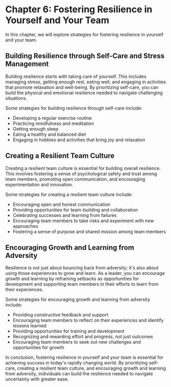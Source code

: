 Chapter 6: Fostering Resilience in Yourself and Your Team
=========================================================

In this chapter, we will explore strategies for fostering resilience in yourself and your team.

Building Resilience through Self-Care and Stress Management
-----------------------------------------------------------

Building resilience starts with taking care of yourself. This includes managing stress, getting enough rest, eating well, and engaging in activities that promote relaxation and well-being. By prioritizing self-care, you can build the physical and emotional resilience needed to navigate challenging situations.

Some strategies for building resilience through self-care include:

* Developing a regular exercise routine
* Practicing mindfulness and meditation
* Getting enough sleep
* Eating a healthy and balanced diet
* Engaging in hobbies and activities that bring joy and relaxation

Creating a Resilient Team Culture
---------------------------------

Creating a resilient team culture is essential for building overall resilience. This involves fostering a sense of psychological safety and trust among team members, promoting open communication, and encouraging experimentation and innovation.

Some strategies for creating a resilient team culture include:

* Encouraging open and honest communication
* Providing opportunities for team-building and collaboration
* Celebrating successes and learning from failures
* Encouraging team members to take risks and experiment with new approaches
* Fostering a sense of purpose and shared mission among team members

Encouraging Growth and Learning from Adversity
----------------------------------------------

Resilience is not just about bouncing back from adversity; it's also about using those experiences to grow and learn. As a leader, you can encourage growth and learning by reframing setbacks as opportunities for development and supporting team members in their efforts to learn from their experiences.

Some strategies for encouraging growth and learning from adversity include:

* Providing constructive feedback and support
* Encouraging team members to reflect on their experiences and identify lessons learned
* Providing opportunities for training and development
* Recognizing and rewarding effort and progress, not just outcomes
* Encouraging team members to seek out new challenges and opportunities for growth

In conclusion, fostering resilience in yourself and your team is essential for achieving success in today's rapidly changing world. By prioritizing self-care, creating a resilient team culture, and encouraging growth and learning from adversity, individuals can build the resilience needed to navigate uncertainty with greater ease.
